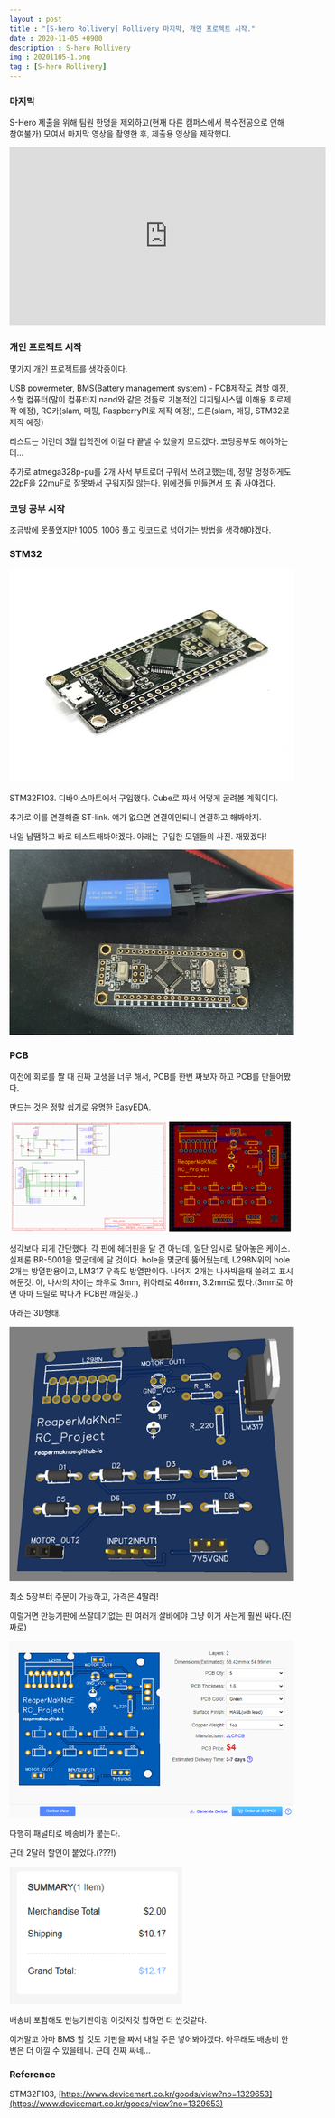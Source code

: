 ```yaml
---
layout : post
title : "[S-hero Rollivery] Rollivery 마지막, 개인 프로젝트 시작."
date : 2020-11-05 +0900
description : S-hero Rollivery
img : 20201105-1.png
tag : [S-hero Rollivery]
---
```


### 마지막

 S-Hero 제출을 위해 팀원 한명을 제외하고(현재 다른 캠퍼스에서 복수전공으로 인해 참여불가) 모여서 마지막 영상을 촬영한 후, 제출용 영상을 제작했다.

<iframe width="560" height="315" src="https://www.youtube.com/embed/Z6FvZ3U1rx0" frameborder="0" allowfullscreen></iframe>



### 개인 프로젝트 시작

 몇가지 개인 프로젝트를 생각중이다.

 USB powermeter, BMS(Battery management system) - PCB제작도 겸할 예정, 소형 컴퓨터(말이 컴퓨터지 nand와 같은 것들로 기본적인 디지털시스템 이해용 회로제작 예정), RC카(slam, 매핑, RaspberryPI로 제작 예정), 드론(slam, 매핑, STM32로 제작 예정)

 리스트는 이런데 3월 입학전에 이걸 다 끝낼 수 있을지 모르겠다. 코딩공부도 해야하는데...

 추가로 atmega328p-pu를 2개 사서 부트로더 구워서 쓰려고했는데, 정말 멍청하게도 22pF을 22muF로 잘못봐서 구워지질 않는다. 위에것들 만들면서 또 좀 사야겠다.



### 코딩 공부 시작

조금밖에 못풀었지만 1005, 1006 풀고 릿코드로 넘어가는 방법을 생각해야겠다.



### STM32

![img1](https://raw.githubusercontent.com/ReaperMaKNaE/reapermaknae.github.io/main/assets/img/20201105-2.jpg)

STM32F103. 디바이스마트에서 구입했다. Cube로 짜서 어떻게 굴려볼 계획이다.

 추가로 이를 연결해줄 ST-link. 얘가 없으면 연결이안되니 연결하고 해봐야지.

 내일 납땜하고 바로 테스트해봐야겠다. 아래는 구입한 모델들의 사진. 재밌겠다!

![img2](https://raw.githubusercontent.com/ReaperMaKNaE/reapermaknae.github.io/main/assets/img/20201105-3.jpg)



### PCB

 이전에 회로를 짤 때 진짜 고생을 너무 해서, PCB를 한번 짜보자 하고 PCB를 만들어봤다.

 만드는 것은 정말 쉽기로 유명한 EasyEDA.

 ![img3](https://raw.githubusercontent.com/ReaperMaKNaE/reapermaknae.github.io/main/assets/img/20201105-4.png)

 생각보다 되게 간단했다. 각 핀에 헤더핀을 달 건 아닌데, 일단 임시로 달아놓은 케이스. 실제론 BR-5001을 몇군데에 달 것이다. hole을 몇군데 뚫어뒀는데, L298N위의 hole 2개는 방열판용이고, LM317 우측도 방열판이다. 나머지 2개는 나사박을때 쓸려고 표시해둔것. 아, 나사의 차이는 좌우로 3mm, 위아래로 46mm, 3.2mm로 팠다.(3mm로 하면 아마 드릴로 박다가 PCB판 깨질듯..)

 아래는 3D형태.

![img4](https://raw.githubusercontent.com/ReaperMaKNaE/reapermaknae.github.io/main/assets/img/20201105-5.png)

 최소 5장부터 주문이 가능하고, 가격은 4딸러!

 이럴거면 만능기판에 쓰잘데기없는 핀 여러개 살바에야 그냥 이거 사는게 훨씬 싸다.(진짜로)

![img5](https://raw.githubusercontent.com/ReaperMaKNaE/reapermaknae.github.io/main/assets/img/20201105-6.png)

 다행히 패널티로 배송비가 붙는다. 

 근데 2달러 할인이 붙었다.(???!)

![img6](https://raw.githubusercontent.com/ReaperMaKNaE/reapermaknae.github.io/main/assets/img/20201105-7.png)

 배송비 포함해도 만능기판이랑 이것저것 합하면 더 싼것같다.

 이거말고 아마 BMS 할 것도 기판을 짜서 내일 주문 넣어봐야겠다. 아무래도 배송비 한번은 더 아낄 수 있을테니. 근데 진짜 싸네...

 

### Reference

STM32F103, [https://www.devicemart.co.kr/goods/view?no=1329653](https://www.devicemart.co.kr/goods/view?no=1329653)